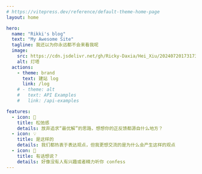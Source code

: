 ```yaml
---
# https://vitepress.dev/reference/default-theme-home-page
layout: home

hero:
  name: "Rikki's blog"
  text: "My Awesome Site"
  tagline: 我还以为你永远都不会来看我呢
  image:
    src: https://cdn.jsdelivr.net/gh/Ricky-Daxia/Hei_Xiu/202407201731737.png
    alt: 灯塔
  actions:
    - theme: brand
      text: 建站 log
      link: /log
    # - theme: alt
    #   text: API Examples
    #   link: /api-examples

features:
  - icon: 💭
    title: 松弛感
    details: 放弃追求“最优解”的思路，想想你的正反馈都源自什么地方？
  - icon: 💡
    title: 是这样的
    details: 我们都热衷于表达观点，但我更想交流的是为什么会产生这样的观点
  - icon: 🎈
    title: 有话想说？
    details: 好像没有人有兴趣或者精力听你 confess
---
```


